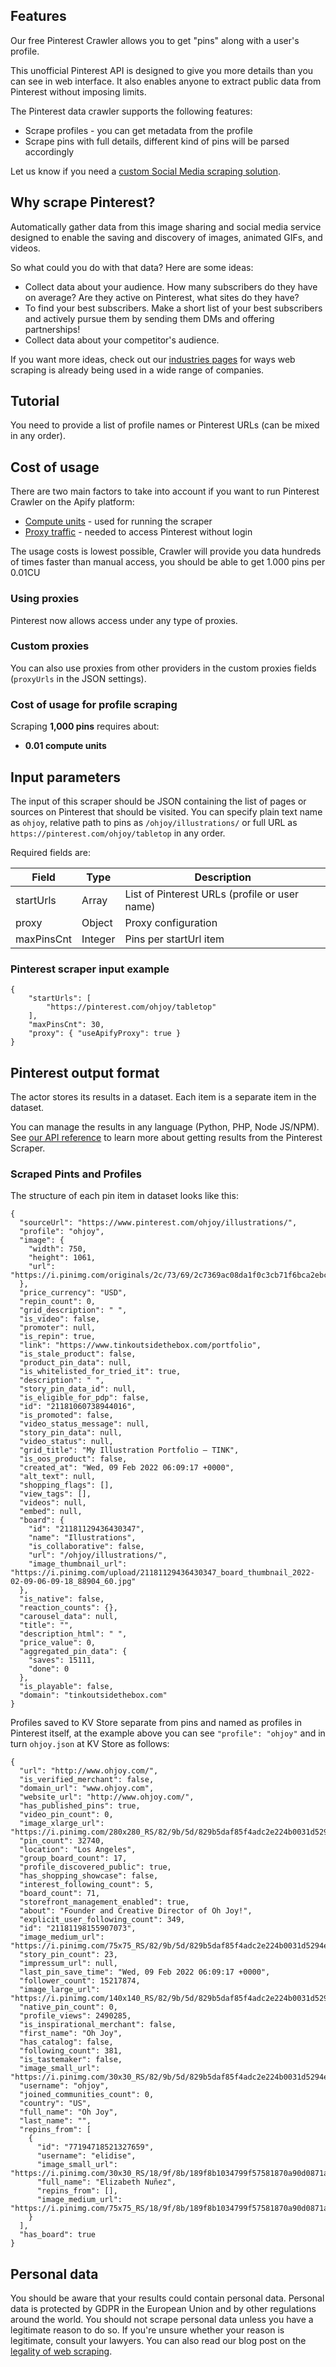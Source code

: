 ## Features
Our free Pinterest Crawler allows you to get "pins" along with a user's profile.

This unofficial Pinterest API is designed to give you more details than you can see in web interface. It also enables anyone to extract public data from Pinterest without imposing limits.

The Pinterest data crawler supports the following features:

- Scrape profiles - you can get metadata from the profile
- Scrape pins with full details, different kind of pins will be parsed accordingly

Let us know if you need a [custom Social Media scraping solution](https://apify.com/custom-solutions).

## Why scrape Pinterest?
Automatically gather data from this image sharing and social media service designed to enable the saving and discovery of images, animated GIFs, and videos.

So what could you do with that data? Here are some ideas:
- Collect data about your audience. How many subscribers do they have on average? Are they active on Pinterest, what sites do they have?
- To find your best subscribers. Make a short list of your best subscribers and actively pursue them by sending them DMs and offering partnerships!
- Collect data about your competitor's audience.

If you want more ideas, check out our [industries pages](https://apify.com/industries) for ways web scraping is already being used in a wide range of companies.

## Tutorial
You need to provide a list of profile names or Pinterest URLs (can be mixed in any order).

## Cost of usage
There are two main factors to take into account if you want to run Pinterest Crawler on the Apify platform:
- [Compute units](https://apify.com/pricing/actors) - used for running the scraper
- [Proxy traffic](https://apify.com/pricing/proxy) - needed to access Pinterest without login

The usage costs is lowest possible, Crawler will provide you data hundreds of times faster than manual access, you should be able to get 1.000 pins per 0.01CU

### Using proxies
Pinterest now allows access under any type of proxies.

### Custom proxies
You can also use proxies from other providers in the custom proxies fields (`proxyUrls` in the JSON settings).

### Cost of usage for profile scraping
Scraping **1,000 pins** requires about:
- **0.01 compute units**

## Input parameters
The input of this scraper should be JSON containing the list of pages or sources on Pinterest that should be visited. You can specify plain text name as `ohjoy`, relative path to pins as `/ohjoy/illustrations/` or full URL as `https://pinterest.com/ohjoy/tabletop` in any order.

Required fields are:

| Field | Type | Description |
| ----- | ---- | ----------- |
| startUrls | Array | List of Pinterest URLs (profile or user name) |
| proxy | Object | Proxy configuration |
| maxPinsCnt | Integer | Pins per startUrl item |

### Pinterest scraper input example

```jsonc
{
    "startUrls": [
        "https://pinterest.com/ohjoy/tabletop"
    ],
    "maxPinsCnt": 30,
    "proxy": { "useApifyProxy": true }
}
```

## Pinterest output format
The actor stores its results in a dataset. Each item is a separate item in the dataset.

You can manage the results in any language (Python, PHP, Node JS/NPM). See [our API reference](https://docs.apify.com/api/v2) to learn more about getting results from the Pinterest Scraper.

### Scraped Pints and Profiles
The structure of each pin item in dataset looks like this:

```jsonc
{
  "sourceUrl": "https://www.pinterest.com/ohjoy/illustrations/",
  "profile": "ohjoy",
  "image": {
    "width": 750,
    "height": 1061,
    "url": "https://i.pinimg.com/originals/2c/73/69/2c7369ac08da1f0c3cb71f6bca2ebc61.jpg"
  },
  "price_currency": "USD",
  "repin_count": 0,
  "grid_description": " ",
  "is_video": false,
  "promoter": null,
  "is_repin": true,
  "link": "https://www.tinkoutsidethebox.com/portfolio",
  "is_stale_product": false,
  "product_pin_data": null,
  "is_whitelisted_for_tried_it": true,
  "description": " ",
  "story_pin_data_id": null,
  "is_eligible_for_pdp": false,
  "id": "21181060738944016",
  "is_promoted": false,
  "video_status_message": null,
  "story_pin_data": null,
  "video_status": null,
  "grid_title": "My Illustration Portfolio — TINK",
  "is_oos_product": false,
  "created_at": "Wed, 09 Feb 2022 06:09:17 +0000",
  "alt_text": null,
  "shopping_flags": [],
  "view_tags": [],
  "videos": null,
  "embed": null,
  "board": {
    "id": "21181129436430347",
    "name": "Illustrations",
    "is_collaborative": false,
    "url": "/ohjoy/illustrations/",
    "image_thumbnail_url": "https://i.pinimg.com/upload/21181129436430347_board_thumbnail_2022-02-09-06-09-18_88904_60.jpg"
  },
  "is_native": false,
  "reaction_counts": {},
  "carousel_data": null,
  "title": "",
  "description_html": " ",
  "price_value": 0,
  "aggregated_pin_data": {
    "saves": 15111,
    "done": 0
  },
  "is_playable": false,
  "domain": "tinkoutsidethebox.com"
}
```

Profiles saved to KV Store separate from pins and named as profiles in Pinterest itself, at the example above you can see `"profile": "ohjoy"` and in turn `ohjoy.json` at KV Store as follows:

```jsonc
{
  "url": "http://www.ohjoy.com/",
  "is_verified_merchant": false,
  "domain_url": "www.ohjoy.com",
  "website_url": "http://www.ohjoy.com/",
  "has_published_pins": true,
  "video_pin_count": 0,
  "image_xlarge_url": "https://i.pinimg.com/280x280_RS/82/9b/5d/829b5daf85f4adc2e224b0031d5294e0.jpg",
  "pin_count": 32740,
  "location": "Los Angeles",
  "group_board_count": 17,
  "profile_discovered_public": true,
  "has_shopping_showcase": false,
  "interest_following_count": 5,
  "board_count": 71,
  "storefront_management_enabled": true,
  "about": "Founder and Creative Director of Oh Joy!",
  "explicit_user_following_count": 349,
  "id": "21181198155907073",
  "image_medium_url": "https://i.pinimg.com/75x75_RS/82/9b/5d/829b5daf85f4adc2e224b0031d5294e0.jpg",
  "story_pin_count": 23,
  "impressum_url": null,
  "last_pin_save_time": "Wed, 09 Feb 2022 06:09:17 +0000",
  "follower_count": 15217874,
  "image_large_url": "https://i.pinimg.com/140x140_RS/82/9b/5d/829b5daf85f4adc2e224b0031d5294e0.jpg",
  "native_pin_count": 0,
  "profile_views": 2490285,
  "is_inspirational_merchant": false,
  "first_name": "Oh Joy",
  "has_catalog": false,
  "following_count": 381,
  "is_tastemaker": false,
  "image_small_url": "https://i.pinimg.com/30x30_RS/82/9b/5d/829b5daf85f4adc2e224b0031d5294e0.jpg",
  "username": "ohjoy",
  "joined_communities_count": 0,
  "country": "US",
  "full_name": "Oh Joy",
  "last_name": "",
  "repins_from": [
    {
      "id": "77194718521327659",
      "username": "elidise",
      "image_small_url": "https://i.pinimg.com/30x30_RS/18/9f/8b/189f8b1034799f57581870a90d0871a4.jpg",
      "full_name": "Elizabeth Nuñez",
      "repins_from": [],
      "image_medium_url": "https://i.pinimg.com/75x75_RS/18/9f/8b/189f8b1034799f57581870a90d0871a4.jpg"
    }
  ],
  "has_board": true
}
```

## Personal data
You should be aware that your results could contain personal data. Personal data is protected by GDPR in the European Union and by other regulations around the world. You should not scrape personal data unless you have a legitimate reason to do so. If you're unsure whether your reason is legitimate, consult your lawyers. You can also read our blog post on the [legality of web scraping](https://blog.apify.com/is-web-scraping-legal/).
